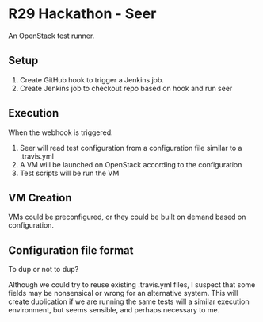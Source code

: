 # R29 Hackathon - Seer

An OpenStack test runner.

## Setup

1. Create GitHub hook to trigger a Jenkins job.
1. Create Jenkins job to checkout repo based on hook and run seer

## Execution

When the webhook is triggered:
1. Seer will read test configuration from a configuration file similar to a .travis.yml
1. A VM will be launched on OpenStack according to the configuration
1. Test scripts will be run the VM

## VM Creation

VMs could be preconfigured, or they could be built on demand based on configuration.

## Configuration file format

To dup or not to dup?

Although we could try to reuse existing .travis.yml files, I suspect that some fields may be nonsensical or wrong for an alternative system. This will create duplication if we are running the same tests will a similar execution environment, but seems sensible, and perhaps necessary to me.
